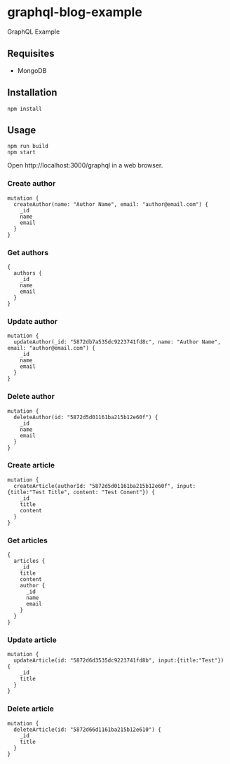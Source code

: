 # graphql-blog-example
GraphQL Example

## Requisites
* MongoDB

## Installation
```
npm install
```

## Usage

```
npm run build
npm start
```

Open http://localhost:3000/graphql in a web browser.

### Create author
```
mutation {
  createAuthor(name: "Author Name", email: "author@email.com") {
    _id
    name
    email
  }
}
```

### Get authors
```
{
  authors {
    _id
    name
    email
  }
}
```

### Update author
```
mutation {
  updateAuthor(_id: "5872db7a535dc9223741fd8c", name: "Author Name", email: "author@email.com") {
    _id
    name
    email
  }
}
```

### Delete author
```
mutation {
  deleteAuthor(id: "5872d5d01161ba215b12e60f") {
    _id
    name
    email
  }
}
```

### Create article
```
mutation {
  createArticle(authorId: "5872d5d01161ba215b12e60f", input: {title:"Test Title", content: "Test Conent"}) {
    _id
    title
    content
  }
}
```

### Get articles
```
{
  articles {
    _id
    title
    content
    author {
      _id
      name
      email
    }
  }
}
```

### Update article
```
mutation {
  updateArticle(id: "5872d6d3535dc9223741fd8b", input:{title:"Test"}) {
    _id
    title
  }
}
```

### Delete article
```
mutation {
  deleteArticle(id: "5872d66d1161ba215b12e610") {
    _id
    title
  }
}
```
